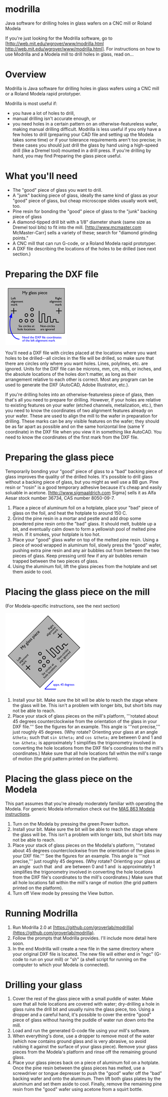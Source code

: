 # modrilla
Java software for drilling holes in glass wafers on a CNC mill or Roland Modela

If you're just looking for the Modrilla software, go to [http://web.mit.edu/wgrover/www/modrilla.html http://web.mit.edu/wgrover/www/modrilla.html].  For instructions on how to use Modrilla and a Modela mill to drill holes in glass, read on...



# Overview #

Modrilla is Java software for drilling holes in glass wafers using a CNC mill or a Roland Modela rapid prototyper.

Modrilla is most useful if:
* you have a lot of holes to drill,
* manual drilling isn't accurate enough, or
* you need holes in a certain pattern on an otherwise-featureless wafer, making manual drilling difficult.
Modrilla is less useful if you only have a few holes to drill (preparing your CAD file and setting up the Modela takes some time) or if your tolerance requirements aren't too precise; in these cases you should just drill the glass by hand using a high-speed drill (like a Dremel tool) mounted in a drill press.  If you're drilling by hand, you may find Preparing the glass piece useful.



# What you'll need #

* The "good" piece of glass you want to drill.
* A "junk" backing piece of glass, ideally the same kind of glass as your "good" piece of glass, but cheap microscope slides usually work well, too.
* Pine resin for bonding the "good" piece of glass to the "junk" backing piece of glass
* A diamond-tipped drill bit with a 1/8" diameter shank (same size as Dremel tool bits) to fit into the mill.  [http://www.mcmaster.com McMaster-Carr] sells a variety of these; search for "diamond grinding points."
* A CNC mill that can run G-code, or a Roland Modela rapid prototyper.
* A DXF file describing the locations of the holes to be drilled (see next section.)



# Preparing the DXF file #

![DXF file as seen on computer screen](Modrilla1.png)

You'll need a DXF file with circles placed at the locations where you want holes to be drilled--all circles in the file will be drilled, so make sure that there are circles only where you want holes.  Lines, polylines, etc. are ignored.  Units for the DXF file can be microns, mm, cm, mils, or inches, and the absolute locations of the holes don't matter, as long as their arrangement relative to each other is correct.  Most any program can be used to generate the DXF (AutoCAD, Adobe Illustrator, etc.).

If you're drilling holes into an otherwise-featureless piece of glass, then that's all you need to prepare for drilling.  However, if your holes are relative to existing features on your wafer (etched channels, metalization, etc.), then you need to know the coordinates of two alignment features already on your wafer.  These are used to align the mill to the wafer in preparation for drilling.  These marks can be any visible features on the wafer; they should be as far apart as possible and on the same horizontal line (same Y coordinate) in the DXF file when you view it in something like AutoCAD.  You need to know the coordinates of the first mark from the DXF file.



# Preparing the glass piece #

Temporarily bonding your "good" piece of glass to a "bad" backing piece of glass improves the quality of the drilled holes.  It's possible to drill glass without a backing piece of glass, but you might as well use a BB gun.  Pine resin or "rosin" is a good temporary adhesive because it's cheap and easily soluable in acetone.  [http://www.sigmaaldrich.com Sigma] sells it as Alfa Aesar stock number 36734, CAS number 8050-09-7.

1. Place a piece of aluminum foil on a hotplate, place your "bad" piece of glass on the foil, and heat the hotplate to around 150 C.
1. Grind the pine resin in a mortar and pestle and add drop some powdered pine resin onto the "bad" glass.  It should melt, bubble up a bit, and eventually calm down to form a yellowish pool of melted pine resin.  If it smokes, your hotplate is too hot.
1. Place your "good" glass wafer on top of the melted pine resin.  Using a piece of wood wrapped in aluminum foil, slowly press the "good" wafer, pushing extra pine resin and any air bubbles out from between the two pieces of glass.  Keep pressing until few if any air bubbles remain trapped between the two pieces of glass.
1. Using the aluminum foil, lift the glass pieces from the hotplate and set them aside to cool.

# Placing the glass piece on the mill #

(For Modela-specific instructions, see the next section)

![Orientation of glass piece on mill or Modela platform](Modrilla2.png)

1. Install your bit.  Make sure the bit will be able to reach the stage where the glass will be.  This isn't a problem with longer bits, but short bits may not be able to reach.
1. Place your stack of glass pieces on the mill's platform, '''rotated about 45 degrees counterclockwise from the orientation of the glass in your DXF file.'''  See the figures for an example.  This angle is '''not precise,''' just roughly 45 degrees.  (Why rotate?  Orienting your glass at an angle `&theta;` such that `sin &theta;` and `cos &theta;` are between 0 and 1 and `tan &theta;` is approximately 1 simplifies the trigonometry involved in converting the hole locations from the DXF file's coordinates to the mill's coordinates.)  Make sure that all hole locations fall within the mill's range of motion (the grid pattern printed on the platform).

# Placing the glass piece on the Modela #

This part assumes that you're already moderately familiar with operating the Modela.  For generic Modela information check out the [MAS 863 Modela instructions](http://www.media.mit.edu/physics/pedagogy/fab/Modela%20Tutorial/tutorial.html).

1. Turn on the Modela by pressing the green Power button.
1. Install your bit.  Make sure the bit will be able to reach the stage where the glass will be.  This isn't a problem with longer bits, but short bits may not be able to reach.
1. Place your stack of glass pieces on the Modella's platform, '''rotated about 45 degrees counterclockwise from the orientation of the glass in your DXF file.'''  See the figures for an example.  This angle is '''not precise,''' just roughly 45 degrees.  (Why rotate?  Orienting your glass at an angle <math>\theta</math> such that <math>\sin \theta</math> and <math>\cos \theta</math> are between 0 and 1 and <math>\tan \theta </math> is approximately 1 simplifies the trigonometry involved in converting the hole locations from the DXF file's coordinates to the mill's coordinates.)  Make sure that all hole locations fall within the mill's range of motion (the grid pattern printed on the platform).
1. Turn off View mode by pressing the View button.

# Running Modrilla #

1. Run Modrilla 2.0 at [https://github.com/groverlab/modrilla](https://github.com/groverlab/modrilla).
1. Follow the prompts that Modrilla provides.  I'll include more detail here soon.
1. In the end Modrilla will create a new file in the same directory where your original DXF file is located.  The new file will either end in "ngc" (G-code to run on your mill) or "sh" (a shell script for running on the computer to which your Modela is connected).

# Drilling your glass #

1. Cover the rest of the glass piece with a small puddle of water.  Make sure that all hole locations are covered with water; dry-drilling a hole in glass ruins the drill bit and usually ruins the glass piece, too.  Using a dropper and a careful hand, it's possible to cover the entire "good" piece of glass without having the puddle of water run down onto the mill.
1. Load and run the generated G-code file using your mill's software.
1. When everything's done, use a dropper to remove most of the water (which now contains ground glass and is very abrasive, so avoid rubbing it against the surface of your glass piece).  Remove your glass pieces from the Modela's platform and rinse off the remaining ground glass.
1. Place your glass pieces back on a piece of aluminum foil on a hotplate.  Once the pine resin between the glass pieces has melted, use a screwdriver or tongue depresser to push the "good" wafer off the "bad" backing wafer and onto the aluminum.  Then lift both glass plates by the aluminum and set them aside to cool.  Finally, remove the remaining pine resin from the "good" wafer using acetone from a squirt bottle.
